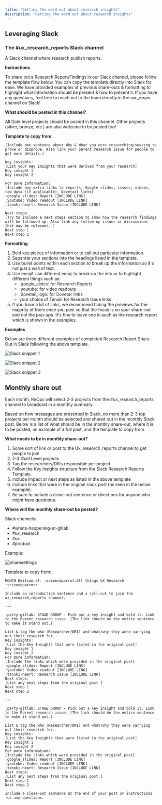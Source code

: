 ```yaml
---
title: "Getting the word out about research insights"
description: "Getting the word out about research insights"
---
```


## Leveraging Slack

### The #ux_research_reports Slack channel

A Slack channel where research publish reports.

**Instructions**

To share out a Research Report/Findings in our Slack channel, please follow the template flow below. You can copy the template directly into Slack for ease. We have provided examples of previous share-outs & formatting to highlight what information should be present & how to present it. If you have any questions, feel free to reach out to the team directly in the uxr_reops channel on Slack!

**What should be posted in this channel?**

All Gold level projects should be posted in this channel. Other projects (silver, bronze, etc.) are also welcome to be posted too!

**Template to copy from:**

```text
[Include one sentence about Why & What you were researching/seeking to prove or disprove. Also link your parent research issue for people to get more details.]

Key insights:
[List your Key Insights that were derived from your research]
Key insight 1
Key insight 2

For more information:
[Include any extra links to reports, Google slides, issues, videos, raw data (if applicable), Dovetail links]
:google_slides: Report [INCLUDE LINK]
:youtube: Video readout [INCLUDE LINK]
:tanuki-heart: Research Issue [INCLUDE LINK]

Next steps:
[Try to include a next steps section to show how the research findings will be followed up. Also link any follow-up issues or discussions that may be relevant. ]
Next step 1
Next step 2

```

**Formatting**

1. Bold key pieces of information or to call out particular information.
1. Separate your sections into the headings listed in the template.
1. Use bullet points within each section to break up the information so it's not just a wall of text.
1. Use emoji! Use different emoji to break up the info or to highlight different things such as:
    - :google_slides: for Research Reports
    - :youtube: for video readouts
    - :dovetail_logo: for Dovetail links
    - your choice of Tanuki for Research Issue links
1. If you have a lot of links, we recommend hiding the previews for the majority of them once you post so that the focus is on your share-out and not the pop-ups. It's fine to leave one in such as the research report which is shown in the examples.

**Examples**

Below are three different examples of completed Research Report Share-Out in Slack following the above template.

![Slack snippet 1](/images/product/ux/ux-research-coordination/shareouts/example1.png)

![Slack snippet 2](/images/product/ux/ux-research-coordination/shareouts/example2.png)

![Slack snippet 3](/images/product/ux/ux-research-coordination/shareouts/example3.png)

## Monthly share out

Each month, ReOps will select 2-3 projects from the #ux_research_reports channel to broadcast in a monthly summary.

Based on how messages are presented in Slack, no more than 2-3 top projects per month should be selected and shared out in the monthly Slack post. Below is a list of what should be in the monthly share-out, where it is to be posted, an example of a full post, and the template to copy from.

**What needs to be in monthly share-out?**

1. Some sort of link or post to the Ux_research_reports channel to get people to join
1. 2-3 *Gold* Level projects
1. Tag the researchers/DRIs responsible per project
1. Follow the Key Insights structure from the Slack Research Reports Template.
1. Include Impact or next steps as listed in the above template
1. Include links that were in the original slack post (as seen in the below example).
1. Be sure to include a close-out sentence or directions for anyone who might have questions.

**Where will the monthly share-out be posted?**

Slack channels:

- #whats-happening-at-gitlab
- #ux_research
- #ux
- #product

Example:

![sharesettings](/images/product/ux/ux-research-coordination/shareouts/example.png)

Template to copy from:

```text
MONTH Edition of: :scienceparrot:All things UX Research :scienceparrot:

Include an introduction sentence and a call-out to join the ux_research_reports channel.

---

:party-gitlab: STAGE GROUP - Pick out a key insight and bold it. Link to the Parent research issue. (The link should be the entire sentence to make it stand out.)

List & tag the who (Researcher/DRI) and what/why they were carrying out their research for.
Key insights:
[List the Key Insights that were listed in the original post]
Key insight 1
Key insight 2
For more information:
[Include the links which were provided in the original post]
:google_slides: Report [INCLUDE LINK]
:youtube: Video readout [INCLUDE LINK]
:tanuki-heart: Research Issue [INCLUDE LINK]
Next steps:
[List any next steps from the original post ]
Next step 1
Next step 2

---

:party-gitlab: STAGE GROUP - Pick out a key insight and bold it. Link to the Parent research issue. (The link should be the entire sentence to make it stand out.)

List & tag the who (Researcher/DRI) and what/why they were carrying out their research for.
Key insights:
[List the Key Insights that were listed in the original post]
Key insight 1
Key insight 2
For more information:
[Include the links which were provided in the original post]
:google_slides: Report [INCLUDE LINK]
:youtube: Video readout [INCLUDE LINK]
:tanuki-heart: Research Issue [INCLUDE LINK]
Next steps:
[List any next steps from the original post ]
Next step 1
Next step 2

Include a close-out sentence at the end of your post or instructions for any questions.
```
